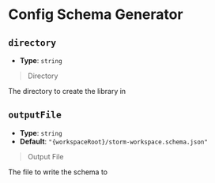 <!-- Generated by @storm-software/untyped -->
<!-- Do not edit this file directly -->

# Config Schema Generator

## `directory`

- **Type**: `string`

> Directory

The directory to create the library in

## `outputFile`

- **Type**: `string`
- **Default**: `"{workspaceRoot}/storm-workspace.schema.json"`

> Output File

The file to write the schema to
